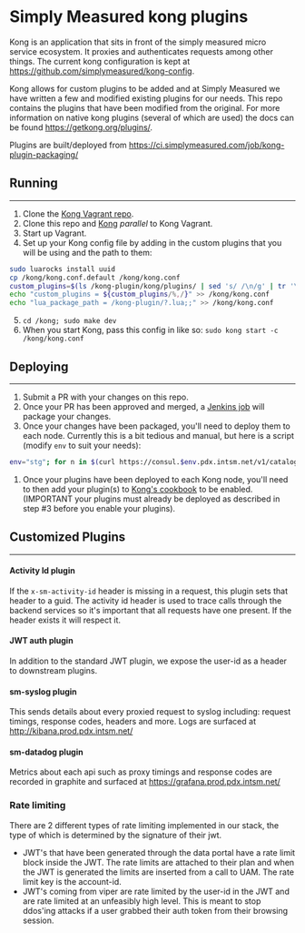 # Simply Measured kong plugins
Kong is an application that sits in front of the simply measured micro service ecosystem. It proxies and authenticates requests among other things. The current kong configuration is kept at https://github.com/simplymeasured/kong-config.

Kong allows for custom plugins to be added and at Simply Measured we have written a few and modified existing plugins for our needs. This repo contains the plugins that have been modified from the original. For more information on native kong plugins (several of which are used) the docs can be found https://getkong.org/plugins/.

Plugins are built/deployed from https://ci.simplymeasured.com/job/kong-plugin-packaging/

## Running

----------------------

1. Clone the [Kong Vagrant repo](https://github.com/Mashape/kong-vagrant).
2. Clone this repo and [Kong](https://github.com/Mashape/kong) *parallel* to Kong Vagrant.
3. Start up Vagrant.
4. Set up your Kong config file by adding in the custom plugins that you will be using and the path to them:
```bash 
sudo luarocks install uuid
cp /kong/kong.conf.default /kong/kong.conf
custom_plugins=$(ls /kong-plugin/kong/plugins/ | sed 's/ /\n/g' | tr '\n' ',')
echo "custom_plugins = ${custom_plugins/%,/}" >> /kong/kong.conf
echo "lua_package_path = /kong-plugin/?.lua;;" >> /kong/kong.conf
```
5. `cd /kong; sudo make dev`
6. When you start Kong, pass this config in like so:  `sudo kong start -c /kong/kong.conf`

## Deploying

----------------------

1. Submit a PR with your changes on this repo.
1. Once your PR has been approved and merged, a [Jenkins job](https://ci.simplymeasured.com/job/kong-plugin-packaging/) will package your changes.
1. Once your changes have been packaged, you'll need to deploy them to each node.  Currently this is a bit tedious and manual, but here is a script (modify `env` to suit your needs): 
```bash
env="stg"; for n in $(curl https://consul.$env.pdx.intsm.net/v1/catalog/nodes | jq '.' | grep "kong" | grep -v "cassandra" | awk {'print $2'} | sed 's/\"//g' | sed 's/,//g'); do yes | ssh $n.$env.pdx.intsm.net "sudo apt-get update; yes | sudo apt-get install kong-plugin"; done
```
1. Once your plugins have been deployed to each Kong node, you'll need to then add your plugin(s) to [Kong's cookbook](https://github.com/simplymeasured/chef/blob/master/cookbooks/sm-kong/attributes/config.rb#L23-L30) to be enabled. (IMPORTANT your plugins must already be deployed as described in step #3 before you enable your plugins).


## Customized Plugins

----------------------

#### Activity Id plugin
If the `x-sm-activity-id` header is missing in a request, this plugin sets that header to a guid. The activity id header is used to trace calls through the backend services so it's important that all requests have one present. If the header exists it will respect it.

#### JWT auth plugin
In addition to the standard JWT plugin, we expose the user-id as a header to downstream plugins.

#### sm-syslog plugin
This sends details about every proxied request to syslog including: request timings, response codes, headers and more. Logs are surfaced at http://kibana.prod.pdx.intsm.net/

#### sm-datadog plugin
Metrics about each api such as proxy timings and response codes are recorded in graphite and surfaced at https://grafana.prod.pdx.intsm.net/

### Rate limiting
There are 2 different types of rate limiting implemented in our stack, the type of which is determined by the signature of their jwt.
* JWT's that have been generated through the data portal have a rate limit block inside the JWT. The rate limits are attached to their plan and when the JWT is generated the limits are inserted from a call to UAM. The rate limit key is the account-id.
* JWT's coming from viper are rate limited by the user-id in the JWT and are rate limited at an unfeasibly high level. This is meant to stop ddos'ing attacks if a user grabbed their auth token from their browsing session.
